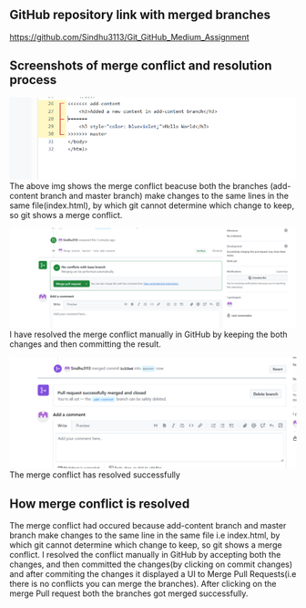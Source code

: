 ## GitHub repository link with merged branches ##
https://github.com/Sindhu3113/Git_GitHub_Medium_Assignment


## Screenshots of merge conflict and resolution process ##
![Conflict_img](conflicts.png)
The above img shows the merge conflict beacuse both the branches (add-content branch and master branch) make changes to the same lines in the same file(index.html), by which git cannot determine which change to keep, so git shows a merge conflict.

![conflict_resolved_img](conflicts_resolved.png)
I have resolved the merge conflict manually in GitHub by keeping the both changes and then committing the result.

![merge_successfull img](merge_successfull.png)
The merge conflict has resolved successfully 

## How merge conflict is resolved ##
The merge conflict had occured because add-content branch and master branch make changes to the same line in the same file i.e index.html,  by which git cannot determine which change to keep, so git shows a merge conflict. 
I resolved the conflict manually in GitHub by accepting both the changes, and then committed the changes(by clicking on commit changes) and after commiting the changes it displayed a UI to Merge Pull Requests(i.e there is no conflicts you can merge the branches).
After clicking on the merge Pull request both the branches got merged successfully.